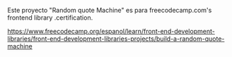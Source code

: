 Este proyecto "Random quote Machine" es para freecodecamp.com's frontend library .certification.

https://www.freecodecamp.org/espanol/learn/front-end-development-libraries/front-end-development-libraries-projects/build-a-random-quote-machine